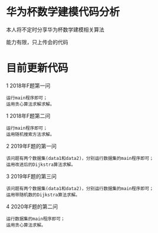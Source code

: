 # 华为杯数学建模代码分析
本人将不定时分享华为杯数学建模相关算法

能力有限，只上传会的代码

# 目前更新代码
1 2018年F题第一问

	运行main程序即可；
	运用贪心算法求解求解。
	
1 2018年F题第二问

	运行main程序即可；
	运用随机搜索方法求解。
	
2 2019年F题的第一问
	
	该问题有两个数据集(data1和data2)，分别运行数据集的main程序即可；
	运用改进后的Dijkstra算法求解。
	
3 2019年F题的第三问

	该问题有两个数据集(data1和data2)，分别运行数据集的main程序即可；
	运用带随机数的Dijkstra算法求解。
	 
4 2020年F题的第二问

	运行数据集的main程序即可；
	运用贪心算法求解。
	
